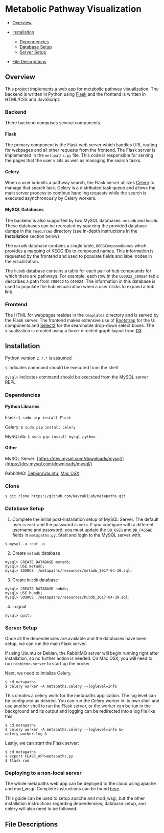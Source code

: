 # Metabolic Pathway Visualization

* [Overview](#overview)

* [Installation](#installation)
    * [Dependencies](#dependencies)
    * [Database Setup](#database-setup)
    * [Server Setup](#server-setup)

* [File Descriptions](#file-descriptions)

## Overview
This project implements a web app for metabolic pathway visualization. The
backend is written in Python using [Flask](http://flask.pocoo.org) and the
frontend is written in HTML/CSS and JavaScript.

### Backend
There backend comprises several components.

#### Flask
The primary component is the Flask web server which handles URL routing for
webpages and all other requests from the frontend. The Flask server is
implemented in the `metapaths.py` file. This code is responsible for serving
the pages that the user visits as well as managing the search tasks.

#### Celery
When a user submits a pathway search, the Flask server utilizes
[Celery](http://www.celeryproject.org) to manage that search task. Celery is a
distributed task queue and allows the main server process to continue
handling requests while the search is executed asynchronously by Celery
workers.

#### MySQL Databases
The backend is also supported by two MySQL databases: `metadb` and `hubdb`.
These databases can be recreated by sourcing the provided database dumps in the
`resources` directory (see in-depth instructions in the **Installation**
section below).

The `metadb` database contains a single table, `KEGGCompoundNames` which
provides a mapping of KEGG IDs to compound names. This information is requested
by the frontend and used to populate fields and label nodes in the
visualization.

The `hubdb` database contains a table for each pair of hub compounds for which
there are pathways. For example, each row in the `C00022_C00024` table
describes a path from `C00022` to `C00024`. The information in this database is
used to populate the hub visualization when a user clicks to expand a hub link.


### Frontend
The HTML for webpages resides in the `templates` directory and is served by
the Flask server. The frontend makes extensive use of
[Bootstrap](http://getbootstrap.com) for the UI components and
[Select2](https://select2.github.io) for the searchable drop-down select boxes.
The visualization is created using a force-directed graph layout from
[D3](https://d3js.org).


## Installation
Python version `2.7.*` is assumed

`$` indicates command should be executed from the shell

`mysql>` indicates command should be executed from the MySQL server REPL

### Dependencies

#### Python Libraries
Flask: `$ sudo pip install Flask`

Celery: `$ sudo pip install celery`

MySQLdb: `$ sudo pip install mysql-python`

#### Other
MySQL Server: [https://dev.mysql.com/downloads/mysql/](https://dev.mysql.com/downloads/mysql/)

RabbitMQ: [Debian/Ubuntu](http://www.rabbitmq.com/install-debian.html), [Mac
OSX](http://www.rabbitmq.com/install-standalone-mac.html)

### Clone
```
$ git clone https://github.com/KavrakiLab/metapaths.git
```

### Database Setup
1. Complete the initial post-installation setup of MySQL Server. The default
   user is `root` and the password is `meta`. If you configure with a different
   username and password, you must update the `DB_USER` and `DB_PASSWD` fields
   in `metapaths.py`. Start and login to the MySQL server with:

```
$ mysql -u root -p
```

2. Create `metadb` database

```
mysql> CREATE DATABASE metadb;
mysql> USE metadb;
mysql> SOURCE ./metapaths/resources/metadb_2017-04-30.sql;
```

3. Create `hubdb` database

```
mysql> CREATE DATABASE hubdb;
mysql> USE hubdb;
mysql> SOURCE ./metapaths/resources/hubdb_2017-04-30.sql;
```

4. Logout
```
mysql> quit;
```

### Server Setup
Once all the dependencies are available and the databases have been setup, we
can run the main Flask server.

If using Ubuntu or Debian, the RabbitMQ server will begin running right after
installation, so no further action is needed. On Mac OSX, you will need to run
`rabbitmq-server` to start up the broker.

Next, we need to intialize Celery.
```
$ cd metapaths
$ celery worker -A metapaths.celery --loglevel=info
```
This creates a celery work for the metapaths application. The log level can be
configured as desired. You can run the Celery worker in its own shell and use
another shell to run the Flask server, or the worker can be run in the
background and its output and logging can be redirected into a log file like
this:
```
$ cd metapaths
$ celery worker -A metapaths.celery --loglevel=info &> celery_worker.log &
```

Lastly, we can start the Flask server:
```
$ cd metapaths
$ export FLASK_APP=metapaths.py
$ flask run
```



### Deploying to a non-local server
The whole metapaths web app can be deployed to the cloud using apache and
mod\_wsgi. Complete instructions can be found
[here](https://devops.profitbricks.com/tutorials/deploy-a-flask-application-on-ubuntu-1404/).

This guide can be used to setup apache and mod\_wsgi, but the other installation
instructions regarding dependencies, database setup, and celery will also need
to be followed.


## File Descriptions
